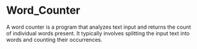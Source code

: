 # Word_Counter
 A word counter is a program that analyzes text input and returns the count of individual words present. It typically involves splitting the input text into words and counting their occurrences.
